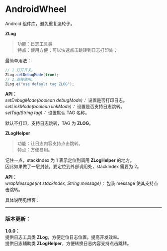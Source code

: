 # AndroidWheel
Android 组件库，避免重复造轮子。


**ZLog**
>功能：日志工具类  
>特点：使用方便；可以快速点击跳转到日志打印处；

最简单用法：
```java
// 1.打开开关。
ZLog.setDebugMode(true);
// 2.直接使用。
ZLog.e("use default tag ZLOG");
```

**API：**  
*setDebugMode(boolean debugMode)：* 设置是否打印日志。  
*setLinkMode(boolean linkMode)：* 设置是否支持日志跳转。  
*setTag(String tag)：* 设置默认 TAG 名称。  


默认不打印，支持日志跳转，TAG 为 **ZLOG**。

**ZLogHelper**
>功能：让日志内容支持点击跳转。  
>特点：方便易用。

记住一点，stackIndex 为 1 表示定位到调用 **ZLogHelper** 的地方。    
因此如果做了一层封装，要定位到外部调用处，stackIndex 需要为 2。

**API：**  
*wrapMessage(int stackIndex, String message)：* 包装 message 使其支持点击跳转。

具体说明见博客：

<hr/>

### 版本更新：

**1.0.0：**  
提供日志工具类 **ZLog**，方便定位日志位置。提高开发效率。  
提供日志辅助类 **ZLogHelper**，方便转换日志内容支持点击跳转。




